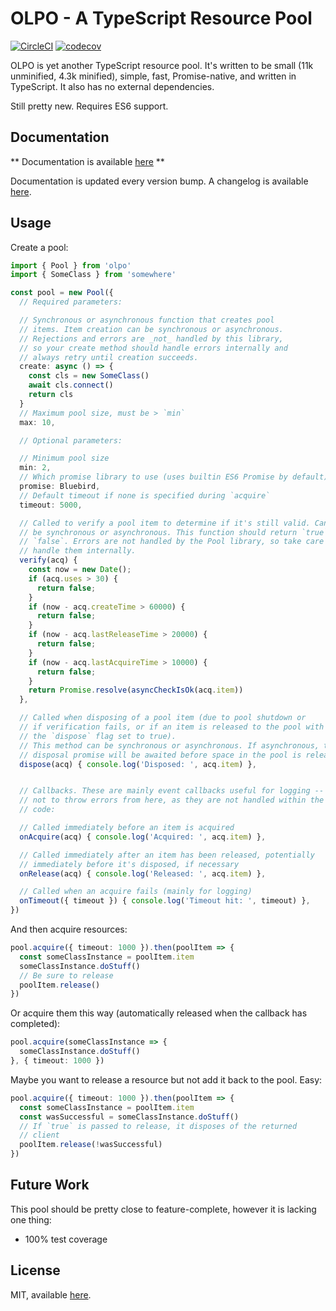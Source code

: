 # OLPO - A TypeScript Resource Pool

[![CircleCI](https://circleci.com/gh/twooster/olpo.svg?style=svg)](https://circleci.com/gh/twooster/olpo)
[![codecov](https://codecov.io/gh/twooster/olpo/branch/master/graph/badge.svg)](https://codecov.io/gh/twooster/olpo)

OLPO is yet another TypeScript resource pool. It's written to be small (11k
unminified, 4.3k minified), simple, fast, Promise-native, and written in
TypeScript.  It also has no external dependencies.

Still pretty new. Requires ES6 support.

## Documentation

** Documentation is available [here](https://twooster.github.io/olpo) **

Documentation is updated every version bump. A changelog is available
[here](https://github.com/twooster/olpo/blob/master/CHANGELOG.md).

## Usage

Create a pool:

```typescript
import { Pool } from 'olpo'
import { SomeClass } from 'somewhere'

const pool = new Pool({
  // Required parameters:

  // Synchronous or asynchronous function that creates pool
  // items. Item creation can be synchronous or asynchronous.
  // Rejections and errors are _not_ handled by this library,
  // so your create method should handle errors internally and
  // always retry until creation succeeds.
  create: async () => {
    const cls = new SomeClass()
    await cls.connect()
    return cls
  }
  // Maximum pool size, must be > `min`
  max: 10,

  // Optional parameters:

  // Minimum pool size
  min: 2,
  // Which promise library to use (uses builtin ES6 Promise by default)
  promise: Bluebird,
  // Default timeout if none is specified during `acquire`
  timeout: 5000,

  // Called to verify a pool item to determine if it's still valid. Can be
  // be synchronous or asynchronous. This function should return `true` or
  // `false`. Errors are not handled by the Pool library, so take care to
  // handle them internally.
  verify(acq) {
    const now = new Date();
    if (acq.uses > 30) {
      return false;
    }
    if (now - acq.createTime > 60000) {
      return false;
    }
    if (now - acq.lastReleaseTime > 20000) {
      return false;
    }
    if (now - acq.lastAcquireTime > 10000) {
      return false;
    }
    return Promise.resolve(asyncCheckIsOk(acq.item))
  },

  // Called when disposing of a pool item (due to pool shutdown or
  // if verification fails, or if an item is released to the pool with
  // the `dispose` flag set to true).
  // This method can be synchronous or asynchronous. If asynchronous, the
  // disposal promise will be awaited before space in the pool is released.
  dispose(acq) { console.log('Disposed: ', acq.item) },


  // Callbacks. These are mainly event callbacks useful for logging -- be sure
  // not to throw errors from here, as they are not handled within the pooling
  // code:

  // Called immediately before an item is acquired
  onAcquire(acq) { console.log('Acquired: ', acq.item) },

  // Called immediately after an item has been released, potentially
  // immediately before it's disposed, if necessary
  onRelease(acq) { console.log('Released: ', acq.item) },

  // Called when an acquire fails (mainly for logging)
  onTimeout({ timeout }) { console.log('Timeout hit: ', timeout) },
})
```

And then acquire resources:

```typescript
pool.acquire({ timeout: 1000 }).then(poolItem => {
  const someClassInstance = poolItem.item
  someClassInstance.doStuff()
  // Be sure to release
  poolItem.release()
})
```


Or acquire them this way (automatically released when the callback
has completed):

```typescript
pool.acquire(someClassInstance => {
  someClassInstance.doStuff()
}, { timeout: 1000 })
```

Maybe you want to release a resource but not add it back to the
pool. Easy:

```typescript
pool.acquire({ timeout: 1000 }).then(poolItem => {
  const someClassInstance = poolItem.item
  const wasSuccessful = someClassInstance.doStuff()
  // If `true` is passed to release, it disposes of the returned
  // client
  poolItem.release(!wasSuccessful)
})
```

## Future Work

This pool should be pretty close to feature-complete, however it
is lacking one thing:

* 100% test coverage

## License

MIT, available [here](https://github.com/twooster/olpo/blob/master/LICENSE).
